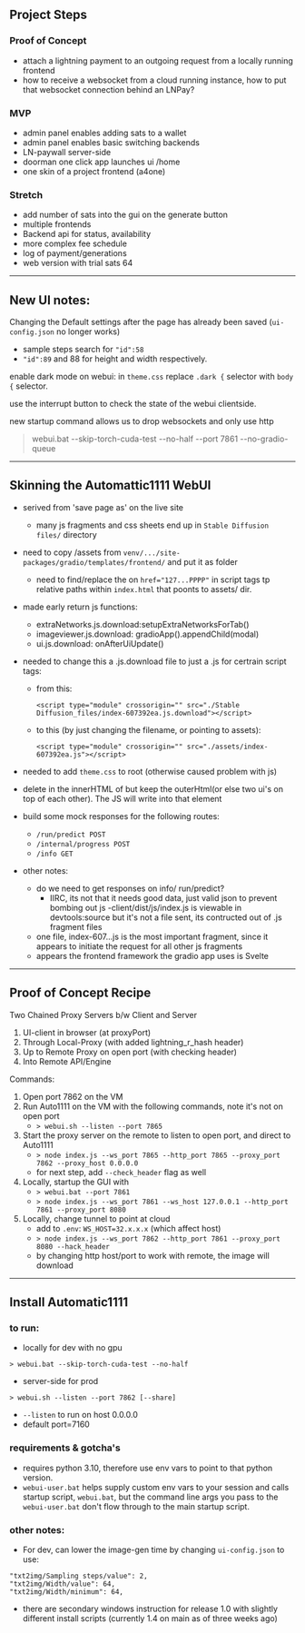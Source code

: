 ## Project Steps

### Proof of Concept
-  attach a lightning payment to an outgoing request from a locally running frontend
-  how to receive a websocket from a cloud running instance,
how to put that websocket connection behind an LNPay?

### MVP
- admin panel enables adding sats to a wallet
- admin panel enables basic switching backends
- LN-paywall server-side
- doorman one click app launches ui /home
- one skin of a project frontend (a4one)

### Stretch
- add number of sats into the gui on the generate button 
- multiple frontends
- Backend api for status, availability
- more complex fee schedule
- log of payment/generations
- web version with trial sats
64
--------

## New UI notes:

Changing the Default settings after the page has already been saved (`ui-config.json` no longer works)
- sample steps search for `"id":58`
- `"id":89` and 88 for height and width respectively.

enable dark mode on webui: in `theme.css` replace `.dark {` selector with `body {` selector.

use the interrupt button to check the state of the webui clientside.

new startup command allows us to drop websockets and only use http

> webui.bat --skip-torch-cuda-test --no-half --port 7861 --no-gradio-queue

--------

## Skinning the Automattic1111 WebUI

- serived from 'save page as' on the live site
   - many js fragments and css sheets end up in `Stable Diffusion files/` directory

- need to copy /assets from `venv/.../site-packages/gradio/templates/frontend/` and put it as folder
   - need to find/replace the on `href="127...PPPP"` in script tags tp relative paths within `index.html` that poonts to assets/ dir.

- made early return js functions:
   - extraNetworks.js.download:setupExtraNetworksForTab()
   - imageviewer.js.download: gradioApp().appendChild(modal)
   - ui.js.download: onAfterUiUpdate()

- needed to change this a .js.download file to just a .js for certrain script tags:

   - from this:

     ``` <script type="module" crossorigin="" src="./Stable Diffusion_files/index-607392ea.js.download"></script> ```
      
   - to this (by just changing the filename, or pointing to assets):
   
      ``` <script type="module" crossorigin="" src="./assets/index-607392ea.js"></script> ```

- needed to add `theme.css` to root (otherwise caused problem with js)

- delete in the innerHTML of <gradioapp></gradioApp> but keep the outerHtml(or else two ui's on top of each other). The JS will write into that element

- build some mock responses for the following routes:
   - `/run/predict POST`
   - `/internal/progress POST`
   - `/info GET`
   

- other notes:
   - do we need to get responses on info/ run/predict?
      - IIRC, its not that it needs good data, just valid json to prevent bombing out js
   -client/dist/js/index.js is viewable in devtools:source but it's not a file sent, its contructed out of .js fragment files
   - one file, index-607...js is the most important fragment, since it appears to initiate the request for all other js fragments
   - appears the frontend framework the gradio app uses is Svelte

---------

## Proof of Concept Recipe 

Two Chained Proxy Servers b/w Client and Server
 1. UI-client in browser (at proxyPort)
 2. Through Local-Proxy (with added lightning_r_hash header)
 3. Up to Remote Proxy on open port (with checking header)
 4. Into Remote API/Engine 

Commands:
 1. Open port 7862 on the VM
 1. Run Auto1111 on the VM with the following commands, note it's not on open port
    - `> webui.sh --listen --port 7865`
 1. Start the proxy server on the remote to listen to open port, and direct to Auto1111
    - `> node index.js --ws_port 7865 --http_port 7865 --proxy_port 7862 --proxy_host 0.0.0.0`
    - for next step, add `--check_header` flag as well
 1. Locally, startup the GUI with
    - `> webui.bat --port 7861` 
    - `> node index.js --ws_port 7861 --ws_host 127.0.0.1 --http_port 7861 --proxy_port 8080 `
 1. Locally, change tunnel to point at cloud
    - add to `.env`: `WS_HOST=32.x.x.x` (which affect host)
    - `> node index.js --ws_port 7862 --http_port 7861 --proxy_port 8080 --hack_header`
    - by changing http host/port to work with remote, the image will download


----------
 ## Install Automatic1111

### to run:
- locally for dev with no gpu
```
> webui.bat --skip-torch-cuda-test --no-half 
```

- server-side for prod
```
> webui.sh --listen --port 7862 [--share]
```

- `--listen` to run on host 0.0.0.0
- default port=7160

### requirements & gotcha's
- requires python 3.10, therefore use env vars to point to that python version.
- `webui-user.bat` helps supply custom env vars to your session and calls startup script, `webui.bat`, but the command line args you pass to the `webui-user.bat` don't flow through to the main startup script.


### other notes:
- For dev, can lower the image-gen time by changing `ui-config.json` to use:
```
"txt2img/Sampling steps/value": 2,
"txt2img/Width/value": 64,
"txt2img/Width/minimum": 64,
```
- there are secondary windows instruction for release 1.0 with slightly different install scripts (currently 1.4 on main as of three weeks ago)
